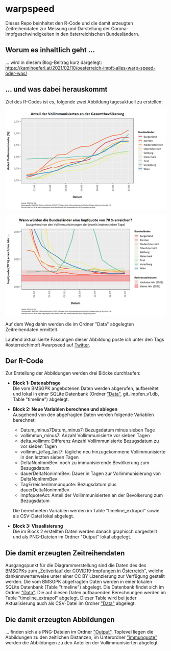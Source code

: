 # warpspeed

Dieses Repo beinhaltet den R-Code und die damit erzeugten Zeitreihendaten zur Messung und Darstellung der Corona-Impfgeschwindigkeiten in den österreichischen Bundesländern.

## Worum es inhaltlich geht ...

... wird in diesem Blog-Beitrag kurz dargelegt: https://kamihoeferl.at/2021/02/10/oesterreich-impft-alles-warp-speed-oder-was/

## ... und was dabei herauskommt

Ziel des R-Codes ist es, folgende zwei Abbildung tagesaktuell zu erstellen:

![Anteil der Vollimmunisierten je Bundesland](/Output/immunquote/2021-02-14_immunquote.png)

![Zeitliche Distanzen der österreichischen Bundesländer bis zum Erreichen einer Impfquote von 70 %](/Output/2021-02-14_warpspeed.png)

Auf dem Weg dahin werden die im Ordner "Data" abgelegten Zeitreihendaten ermittelt.

Laufend aktualisierte Fassungen dieser Abbildung poste ich unter den Tags #österreichimpft #warpseed auf [Twitter](https://twitter.com/search?q=österreichimpft%20warpspeed).

## Der R-Code

Zur Erstellung der Abbildungen werden drei Blöcke durchlaufen:

* **Block 1: Datenabfrage**  
Die vom BMSGPK angebotenen Daten werden abgerufen, aufbereitet und lokal in einer SQLite Datenbank (Ordner ["Data"](https://github.com/donkoralle/warpspeed/tree/main/Data), git_impfen_v1.db, Table "timeline") abgelegt.
* **Block 2: Neue Variablen berechnen und ablegen**  
Ausgehend von den abgefragten Daten werden folgende Variablen berechnet:
  + Datum_minus7Datum_minus7: Bezugsdatum minus sieben Tage
  + vollimmun_minus7: Anzahl Vollimmunisierte vor sieben Tagen
  + delta_vollimm: Differenz Anzahl Vollimmunisierte Bezugsdatum zu vor sieben Tagen
  + vollimm_jeTag_last7: tägliche neu hinzugekommene Vollimmunisierte in den letzten sieben Tagen
  + DeltaNonImmBev: noch zu immunisierende Bevölkerung zum Bezugsdatum
  + dauerDeltaNonimmBev: Dauer in Tagen zur Vollimmunisierung von DeltaNonImmBev
  + TagErreichenImmunquote: Bezugsdatum plus dauerDeltaNonimmBev
  + ImpfquoteAct: Anteil der Vollimmunisierten an der Bevölkerung zum Bezugsdatum
  
  Die berechneten Variablen werden im Table "timeline_extrapol" sowie als CSV-Datei lokal abgelegt.
* **Block 3: Visualisierung**  
Die im Block 2 erstellten Daten werden danach graphisch dargestellt und als PNG-Dateien im Ordner "Output" lokal abgelegt.

## Die damit erzeugten Zeitreihendaten

Ausgangspunkt für die Diagrammerstellung sind die Daten des des [BMSGPKs](https://www.sozialministerium.at) zum [„Zeitverlauf der COVID19-Impfungen in Österreich"](https://www.data.gv.at/katalog/dataset/4312623f-2cdc-4a59-bea5-877310e6e48d), welche dankenswerterweise unter einer CC BY Lizenzierung zur Verfügung gestellt werden.
Die vom BMSGPK abgefragten Daten werden in einer lokalen SQLite Datenbank (Table "timeline") abgelegt. Die Datenbank findet sich im Ordner ["Data"](https://github.com/donkoralle/warpspeed/tree/main/Data). Die auf diesen Daten aufbauenden Berechnungen werden im Table "timeline_extrapol" abgelegt. Dieser Table wird bei jeder Aktualisierung auch als CSV-Datei im Ordner ["Data"](https://github.com/donkoralle/warpspeed/tree/main/Data) abgelegt.

## Die damit erzeugten Abbildungen

... finden sich als PNG-Dateien im Ordner ["Output"](https://github.com/donkoralle/warpspeed/tree/main/Output). Toplevel liegen die Abbildungen zu den zeitlichen Distanzen, im Unterordner ["immunquote"](https://github.com/donkoralle/warpspeed/tree/main/Output/immunquote) werden die Abbildungen zu den Anteilen der Vollimmunisierten abgelegt.
